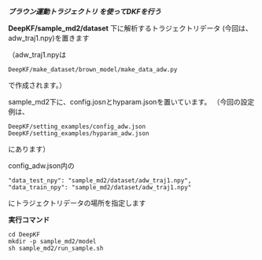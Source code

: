 ***ブラウン運動トラジェクトリ を使ってDKFを行う***

**DeepKF/sample_md2/dataset** 下に解析するトラジェクトリデータ (今回は、adw_traj1.npy)を置きます  
  
（adw_traj1.npyは 
```
DeepKF/make_dataset/brown_model/make_data_adw.py 
``` 
で作成されます。）　　

sample_md2下に、config.josnとhyparam.jsonを置いています。
（今回の設定例は、  
```
DeepKF/setting_examples/config_adw.json   
DeepKF/setting_examples/hyparam_adw.json  
```
にあります）  

config_adw.json内の  
```
"data_test_npy": "sample_md2/dataset/adw_traj1.npy",  
"data_train_npy": "sample_md2/dataset/adw_traj1.npy"  
```
にトラジェクトリデータの場所を指定します  

**実行コマンド**
```
cd DeepKF  
mkdir -p sample_md2/model  
sh sample_md2/run_sample.sh
```


